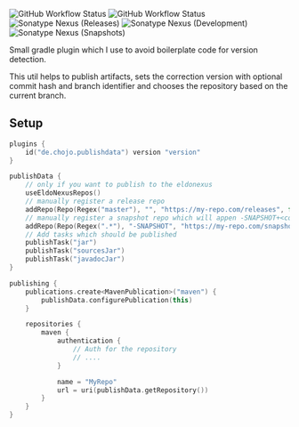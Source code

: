 ![GitHub Workflow Status](https://img.shields.io/github/workflow/status/RainbowDashLabs/SchematicBrushReborn/Verify%20state?style=for-the-badge&label=Building)
![GitHub Workflow Status](https://img.shields.io/github/workflow/status/RainbowDashLabs/SchematicBrushReborn/Publish%20to%20Nexus?style=for-the-badge&label=Publishing) \
![Sonatype Nexus (Releases)](https://img.shields.io/nexus/maven-releases/de.chojo/publishdata?label=Release&logo=Release&server=https%3A%2F%2Feldonexus.de&style=for-the-badge)
![Sonatype Nexus (Development)](https://img.shields.io/nexus/maven-dev/de.chojo/publishdata?label=DEV&logo=Release&server=https%3A%2F%2Feldonexus.de&style=for-the-badge)
![Sonatype Nexus (Snapshots)](https://img.shields.io/nexus/s/de.chojo/publishdata?color=orange&label=Snapshot&server=https%3A%2F%2Feldonexus.de&style=for-the-badge)

Small gradle plugin which I use to avoid boilerplate code for version detection.

This util helps to publish artifacts, sets the correction version with optional commit hash and branch identifier and
chooses the repository based on the current branch.

## Setup

```kotlin
plugins {
    id("de.chojo.publishdata") version "version"
}

publishData {
    // only if you want to publish to the eldonexus
    useEldoNexusRepos()
    // manually register a release repo
    addRepo(Repo(Regex("master"), "", "https://my-repo.com/releases", false))
    // manually register a snapshot repo which will appen -SNAPSHOT+<commit_hash>
    addRepo(Repo(Regex(".*"), "-SNAPSHOT", "https://my-repo.com/snapshots", true))
    // Add tasks which should be published
    publishTask("jar")
    publishTask("sourcesJar")
    publishTask("javadocJar")
}

publishing {
    publications.create<MavenPublication>("maven") {
        publishData.configurePublication(this)
    }

    repositories {
        maven {
            authentication {
                // Auth for the repository
                // ....
            }

            name = "MyRepo"
            url = uri(publishData.getRepository())
        }
    }
}
```

